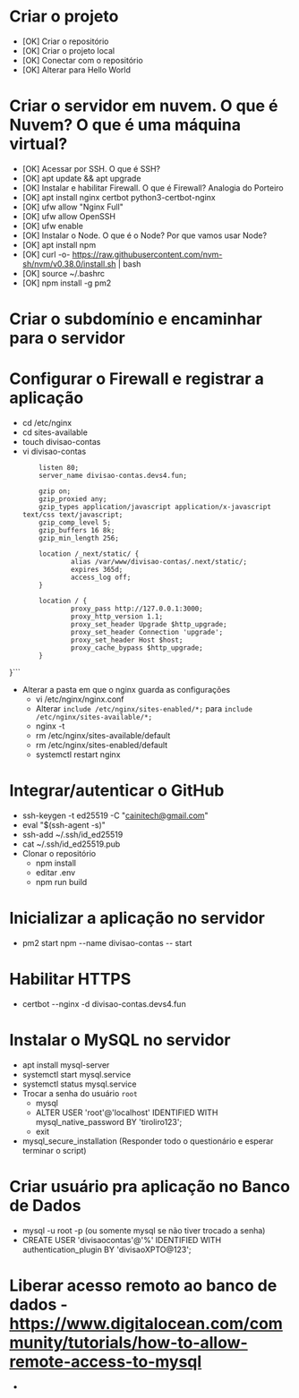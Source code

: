 # Criar o projeto
- [OK] Criar o repositório
- [OK] Criar o projeto local
- [OK] Conectar com o repositório
- [OK] Alterar para Hello World
# Criar o servidor em nuvem. O que é Nuvem? O que é uma máquina virtual?
- [OK] Acessar por SSH. O que é SSH?
- [OK] apt update && apt upgrade
- [OK] Instalar e habilitar Firewall. O que é Firewall? Analogia do Porteiro
- [OK] apt install nginx certbot python3-certbot-nginx
- [OK] ufw allow "Nginx Full"
- [OK] ufw allow OpenSSH
- [OK] ufw enable
- [OK] Instalar o Node. O que é o Node? Por que vamos usar Node?
- [OK] apt install npm
- [OK] curl -o- https://raw.githubusercontent.com/nvm-sh/nvm/v0.38.0/install.sh | bash
- [OK] source ~/.bashrc
- [OK] npm install -g pm2
# Criar o subdomínio e encaminhar para o servidor
# Configurar o Firewall e registrar a aplicação
* cd /etc/nginx
* cd sites-available
* touch divisao-contas
* vi divisao-contas
	```server {
        listen 80;
        server_name divisao-contas.devs4.fun;

        gzip on;
        gzip_proxied any;
        gzip_types application/javascript application/x-javascript text/css text/javascript;
        gzip_comp_level 5;
        gzip_buffers 16 8k;
        gzip_min_length 256;

        location /_next/static/ {
                alias /var/www/divisao-contas/.next/static/;
                expires 365d;
                access_log off;
        }

        location / {
                proxy_pass http://127.0.0.1:3000;
                proxy_http_version 1.1;
                proxy_set_header Upgrade $http_upgrade;
                proxy_set_header Connection 'upgrade';
                proxy_set_header Host $host;
                proxy_cache_bypass $http_upgrade;
        }
}```
* Alterar a pasta em que o nginx guarda as configurações
	* vi /etc/nginx/nginx.conf
	* Alterar `include /etc/nginx/sites-enabled/*;` para `include /etc/nginx/sites-available/*;`
	* nginx -t
	* rm /etc/nginx/sites-available/default
	* rm /etc/nginx/sites-enabled/default
	* systemctl restart nginx
# Integrar/autenticar o GitHub
* ssh-keygen -t ed25519 -C "cainitech@gmail.com"
* eval "$(ssh-agent -s)"
* ssh-add ~/.ssh/id_ed25519
* cat ~/.ssh/id_ed25519.pub
* Clonar o repositório
	* npm install
	* editar .env
	* npm run build
# Inicializar a aplicação no servidor
* pm2 start npm --name divisao-contas -- start
# Habilitar HTTPS
* certbot --nginx -d divisao-contas.devs4.fun

# ########################

# Instalar o MySQL no servidor
* apt install mysql-server
* systemctl start mysql.service
* systemctl status mysql.service
* Trocar a senha do usuário `root`
	* mysql
	* ALTER USER 'root'@'localhost' IDENTIFIED WITH mysql_native_password BY 'tiroliro123';
	* exit
* mysql_secure_installation (Responder todo o questionário e esperar terminar o script)
# Criar usuário pra aplicação no Banco de Dados
* mysql -u root -p (ou somente mysql se não tiver trocado a senha)
* CREATE USER 'divisaocontas'@'%' IDENTIFIED WITH authentication_plugin BY 'divisaoXPTO@123';
# Liberar acesso remoto ao banco de dados - https://www.digitalocean.com/community/tutorials/how-to-allow-remote-access-to-mysql
* 